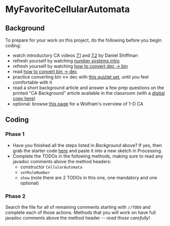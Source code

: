 # MyFavoriteCellularAutomata

## Background
To prepare for your work on this project, do the following before you begin coding:
- watch introductory CA videos [7.1](https://edpuzzle.com/assignments/5a6b36d92dba5940cf6c0f77/watch) and [7.2](https://edpuzzle.com/assignments/5a6b37282dba5940cf6c141f/watch) by Daniel Shiffman
- refresh yourself by watching [number systems intro](https://edpuzzle.com/assignments/5a20b8cb21b2c94114399c11/watch)
- refresh yourself by watching [how to convert dec -> bin](https://edpuzzle.com/assignments/5a20b8cb2a8e184120e22c22/watch)
- read [how to convert bin -> dec](https://docs.google.com/presentation/d/14XQQYtVhPLNQhAImkuC-J1lQsUS8d5SP8fYUjnGtvrM/edit?usp=sharing)
- practice converting bin <-> dec with [this quizlet set](https://quizlet.com/_4cue4m), until you feel comfortable with it 
- read a short background article and answer a few prep questions on the printed "CA Background" article available in the classroom (with a [digital copy here](https://drive.google.com/file/d/1BQXwRCNSs0nSYimqY1PKqEtDFoY3bE1a/view?usp=sharing))
- optional: browse [this page](http://mathworld.wolfram.com/ElementaryCellularAutomaton.html) for a Wolfram's overview of 1-D CA

## Coding
### Phase 1
- Have you finished all the steps listed in _Background_ above? If yes, then grab the starter code [here](https://raw.githubusercontent.com/woodstockcs/MyFavoriteCellularAutomata/master/MyFavoriteCellularAutomata.pde) and paste it into a new sketch in Processing.
- Complete the TODOs in the following methods, making sure to read any javadoc comments above the method headers:
  - constructor `CellularAutomata`
  - `setRuleNumber`
  - `show` (note there are 2 TODOs in this one, one mandatory and one optional)

### Phase 2
Search the file for all of remaining comments starting with `//TODO` and complete each of those actions. Methods that you will work on have full javadoc comments above the method header -- *read those carefully*!
